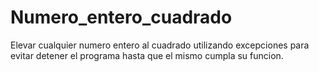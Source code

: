 # Numero_entero_cuadrado
Elevar cualquier numero entero al cuadrado utilizando excepciones para evitar detener el programa hasta que el mismo cumpla su funcion. 
